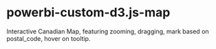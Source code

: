 # powerbi-custom-d3.js-map
Interactive Canadian Map, featuring zooming, dragging, mark based on postal_code, hover on tooltip.
